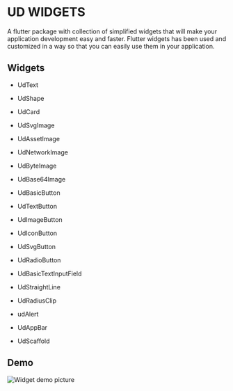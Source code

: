 
# UD WIDGETS

A flutter package with collection of simplified widgets that will make your application development easy and faster. Flutter widgets has been used and customized in a way so that you can easily use them in your application.



## Widgets
  
- UdText

- UdShape

- UdCard

- UdSvgImage

- UdAssetImage

- UdNetworkImage

- UdByteImage

- UdBase64Image

- UdBasicButton

- UdTextButton

- UdImageButton

- UdIconButton

- UdSvgButton

- UdRadioButton

- UdBasicTextInputField

- UdStraightLine

- UdRadiusClip

- udAlert

- UdAppBar

- UdScaffold



## Demo
  
![Widget demo picture](https://www.shajedulislam.dev/udwidgets/ud_widget_example.png)
